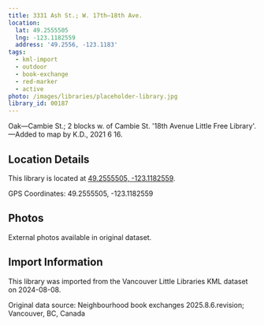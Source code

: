```yaml
---
title: 3331 Ash St.; W. 17th—18th Ave.
location:
  lat: 49.2555505
  lng: -123.1182559
  address: '49.2556, -123.1183'
tags:
  - kml-import
  - outdoor
  - book-exchange
  - red-marker
  - active
photo: /images/libraries/placeholder-library.jpg
library_id: 00187
---
```

Oak—Cambie St.; 2 blocks w. of Cambie St.
'18th Avenue Little Free Library'.
—Added to map by K.D., 2021 6 16.

## Location Details

This library is located at [49.2555505, -123.1182559](https://www.google.com/maps?q=49.2555505,-123.1182559).

GPS Coordinates: 49.2555505, -123.1182559

## Photos

External photos available in original dataset.

## Import Information

This library was imported from the Vancouver Little Libraries KML dataset on 2024-08-08.

Original data source: Neighbourhood book exchanges 2025.8.6.revision; Vancouver, BC, Canada
